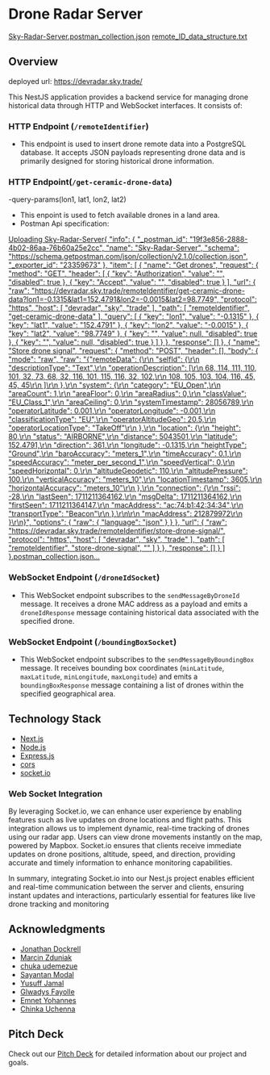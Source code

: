 # Drone Radar Server
[Sky-Radar-Server.postman_collection.json](https://github.com/SkyTradeLinks/SkyRadar-server-v2/files/15483569/Sky-Radar-Server.postman_collection.json)
[remote_ID_data_structure.txt](https://github.com/SkyTradeLinks/SkyRadar-server-v2/files/15483113/remote_ID_data_structure.txt)

## Overview
deployed url: https://devradar.sky.trade/

This NestJS application provides a backend service for managing drone historical data through HTTP and WebSocket interfaces. It consists of:

### HTTP Endpoint (`/remoteIdentifier`)

- This endpoint is used to insert drone remote data into a PostgreSQL database. It accepts JSON payloads representing drone data and is primarily designed for storing historical drone information.


### HTTP Endpoint(`/get-ceramic-drone-data`)
  -query-params(lon1, lat1, lon2, lat2)
  
  - This enpoint is used to fetch available drones in a land area.
  - Postman Api specification:
    
[Uploading Sky-Radar-Server{
	"info": {
		"_postman_id": "19f3e856-2888-4b02-86aa-76b60a25e2cc",
		"name": "Sky-Radar-Server",
		"schema": "https://schema.getpostman.com/json/collection/v2.1.0/collection.json",
		"_exporter_id": "23359673"
	},
	"item": [
		{
			"name": "Get drones",
			"request": {
				"method": "GET",
				"header": [
					{
						"key": "Authorization",
						"value": "",
						"disabled": true
					},
					{
						"key": "Accept",
						"value": "",
						"disabled": true
					}
				],
				"url": {
					"raw": "https://devradar.sky.trade/remoteIdentifier/get-ceramic-drone-data?lon1=-0.1315&lat1=152.4791&lon2=-0.0015&lat2=98.7749",
					"protocol": "https",
					"host": [
						"devradar",
						"sky",
						"trade"
					],
					"path": [
						"remoteIdentifier",
						"get-ceramic-drone-data"
					],
					"query": [
						{
							"key": "lon1",
							"value": "-0.1315"
						},
						{
							"key": "lat1",
							"value": "152.4791"
						},
						{
							"key": "lon2",
							"value": "-0.0015"
						},
						{
							"key": "lat2",
							"value": "98.7749"
						},
						{
							"key": "",
							"value": null,
							"disabled": true
						},
						{
							"key": "",
							"value": null,
							"disabled": true
						}
					]
				}
			},
			"response": []
		},
		{
			"name": "Store drone signal",
			"request": {
				"method": "POST",
				"header": [],
				"body": {
					"mode": "raw",
					"raw": "{\"remoteData\": {\r\n    \"selfId\": {\r\n      \"descriptionType\": \"Text\",\r\n      \"operationDescription\": [\r\n        68, 114, 111, 110, 101, 32, 73, 68, 32, 116, 101, 115, 116, 32, 102,\r\n        108, 105, 103, 104, 116, 45, 45, 45\r\n      ]\r\n    },\r\n    \"system\": {\r\n      \"category\": \"EU_Open\",\r\n      \"areaCount\": 1,\r\n      \"areaFloor\": 0,\r\n      \"areaRadius\": 0,\r\n      \"classValue\": \"EU_Class_1\",\r\n      \"areaCeiling\": 0,\r\n      \"systemTimestamp\": 28056789,\r\n      \"operatorLatitude\": 0.001,\r\n      \"operatorLongitude\": -0.001,\r\n      \"classificationType\": \"EU\",\r\n      \"operatorAltitudeGeo\": 20.5,\r\n      \"operatorLocationType\": \"TakeOff\"\r\n    },\r\n    \"location\": {\r\n      \"height\": 80,\r\n      \"status\": \"AIRBORNE\",\r\n      \"distance\": 5043501,\r\n      \"latitude\": 152.4791,\r\n      \"direction\": 361,\r\n      \"longitude\": -0.1315,\r\n      \"heightType\": \"Ground\",\r\n      \"baroAccuracy\": \"meters_1\",\r\n      \"timeAccuracy\": 0.1,\r\n      \"speedAccuracy\": \"meter_per_second_1\",\r\n      \"speedVertical\": 0,\r\n      \"speedHorizontal\": 0,\r\n      \"altitudeGeodetic\": 110,\r\n      \"altitudePressure\": 100,\r\n      \"verticalAccuracy\": \"meters_10\",\r\n      \"locationTimestamp\": 3605,\r\n      \"horizontalAccuracy\": \"meters_10\"\r\n    },\r\n    \"connection\": {\r\n      \"rssi\": -28,\r\n      \"lastSeen\": 1711211364162,\r\n      \"msgDelta\": 1711211364162,\r\n      \"firstSeen\": 1711211364147,\r\n      \"macAddress\": \"ac:74:b1:42:34:34\",\r\n      \"transportType\": \"Beacon\"\r\n    },\r\n\r\n    \"macAddress\": 212879972\r\n  }\r\n}",
					"options": {
						"raw": {
							"language": "json"
						}
					}
				},
				"url": {
					"raw": "https://devradar.sky.trade/remoteIdentifier/store-drone-signal/",
					"protocol": "https",
					"host": [
						"devradar",
						"sky",
						"trade"
					],
					"path": [
						"remoteIdentifier",
						"store-drone-signal",
						""
					]
				}
			},
			"response": []
		}
	]
}.postman_collection.json…]()



### WebSocket Endpoint (`/droneIdSocket`)

- This WebSocket endpoint subscribes to the `sendMessageByDroneId` message. It receives a drone MAC address as a payload and emits a `droneIdResponse` message containing historical data associated with the specified drone.

### WebSocket Endpoint (`/boundingBoxSocket`)

- This WebSocket endpoint subscribes to the `sendMessageByBoundingBox` message. It receives bounding box coordinates (`minLatitude`, `maxLatitude`, `minLongitude`, `maxLongitude`) and emits a `boundingBoxResponse` message containing a list of drones within the specified geographical area.


## Technology Stack

- [Next.js](https://nextjs.org/)
- [Node.js](https://nodejs.org/)
- [Express.js](https://expressjs.com/)
- [cors](https://github.com/expressjs/cors)
- [socket.io](https://socket.io/)


### Web Socket Integration

By leveraging Socket.io, we can enhance user experience by enabling features such as live updates on drone locations and flight paths. This integration allows us to implement dynamic, real-time tracking of drones using our radar app. Users can view drone movements instantly on the map, powered by Mapbox. Socket.io ensures that clients receive immediate updates on drone positions, altitude, speed, and direction, providing accurate and timely information to enhance monitoring capabilities.

In summary, integrating Socket.io into our Nest.js project enables efficient and real-time communication between the server and clients, ensuring instant updates and interactions, particularly essential for features like live drone tracking and monitoring


## Acknowledgments

- [Jonathan Dockrell](https://www.linkedin.com/in/jonathandockrell/)
- [Marcin Zduniak](https://www.linkedin.com/in/marcinzduniak/)
- [chuka udemezue](http://linkedin.com/in/chukky2486/)
- [Sayantan Modal](https://www.linkedin.com/in/sayantan-mondal-1693101b4/)
- [Yusuff Jamal](https://www.linkedin.com/in/jamal-yusuff-1a4aa1212/)
- [Glwadys Fayolle](https://www.linkedin.com/in/glwadysfayolle/)
- [Emnet Yohannes](https://www.linkedin.com/in/emnet-yohannes-4132bb1a1/)
- [Chinka Uchenna](https://www.linkedin.com/in/chinka-uchenna-loveday-955a1084)

## Pitch Deck

Check out our [Pitch Deck](https://docs.google.com/presentation/d/1VTnetTIVSRTUtu8aEBAMtddwFpQXzJn_vT37olPoEg0/edit) for detailed information about our project and goals.
